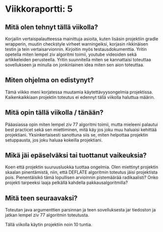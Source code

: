 Viikkoraportti: 5
====

## Mitä olen tehnyt tällä viikolla?
Korjailin vertaispalautteessa mainittuja asioita, kuten lisäsin projektiin gradle wrapperin, muutin checkstyle virheet warningeiksi, korjasin rikkinäisen testin ja tein vertaisarvionnin. Kirjoitin myös testausdokumenttia. Yritin opetella miten lempel ziv algoritmi toimii, youtube videoiden sekä artikkeleiden perusteella. Yritin suunnitella miten se kannattaisi toteuttaa sovellukseen ja minulla on jonkinlainen idea miten sen aion toteuttaa.
## Miten ohjelma on edistynyt?
Tämä viikko meni korjatessa muutamia käytettävyysongelmia projektissa.  Kaikenkaikkiaan projektin toteutus ei edennyt tällä viikolla haluttua määrin. 

## Mitä opin tällä viikolla / tänään?
Pääasiassa opin miten lempel ziv 77 algoritmi toimii, mutta mieleeni palautui best practicet sekä sen miettiminen, mitä käy jos joku muu haluaisi kehittää projektiani. Yksinkertaisesti sanottuna siis se, miten helpottaa projektin setuppausta, jos joku haluaa kokeilla projektiani.

## Mikä jäi epäselväksi tai tuottanut vaikeuksia?
Koen että projektin suuruusluokka tuottaa ongelmia. Olen miettinyt projektin skaalan pinentämistä, niin, että DEFLATE algoritmin toteutus jäisi projektista pois. Pienentäisikö tämä lopullisen arvioinnin pistemäärää radikaalisti? Onko projekti tarpeeksi laaja pelkällä kahdella pakkausalgoritmilla?

## Mitä teen seuraavaksi?
Toteutan java argumenttien parsinnan ja teen sovelluksesta jar tiedoston ja jatkan  lempel ziv 77 algoritmin toteutusta.


Tällä viikolla käytin projektiin noin 10 tuntia.
